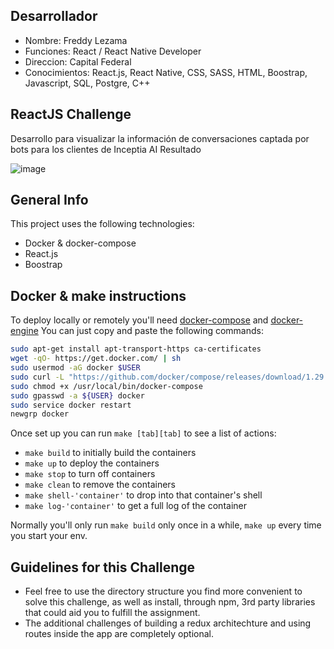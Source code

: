 ## Desarrollador ##
*  Nombre: Freddy Lezama
*  Funciones: React / React Native Developer
*  Direccion: Capital Federal
*  Conocimientos: React.js, React Native, CSS, SASS, HTML, Boostrap, Javascript, SQL, Postgre, C++

## ReactJS Challenge ##

Desarrollo para visualizar la información de conversaciones captada por bots para los clientes de Inceptia AI
Resultado

![image](https://user-images.githubusercontent.com/39780800/164718961-e9d4111c-f098-46c7-84c0-c2971a9c0a50.png)

## General Info ##
This project uses the following technologies:

  *  Docker & docker-compose
  *  React.js
  *  Boostrap

## Docker & make instructions ##
To deploy locally or remotely you'll need [docker-compose](https://docs.docker.com/compose/install/) and [docker-engine](https://docs.docker.com/engine/installation/linux/ubuntulinux/)
You can just copy and paste the following commands:

```bash
sudo apt-get install apt-transport-https ca-certificates
wget -qO- https://get.docker.com/ | sh
sudo usermod -aG docker $USER
sudo curl -L "https://github.com/docker/compose/releases/download/1.29.2/docker-compose-$(uname -s)-$(uname -m)" -o /usr/local/bin/docker-compose
sudo chmod +x /usr/local/bin/docker-compose
sudo gpasswd -a ${USER} docker
sudo service docker restart
newgrp docker
```

Once set up you can run `make [tab][tab]` to see a list of actions:

  *  `make build` to initially build the containers
  *  `make up` to deploy the containers
  *  `make stop` to turn off containers
  *  `make clean` to remove the containers
  *  `make shell-'container'` to drop into that container's shell
  *  `make log-'container'` to get a full log of the container
  
Normally you'll only run `make build` only once in a while, `make up` every time you start your env.

## Guidelines for this Challenge

  * Feel free to use the directory structure you find more convenient to solve this challenge, as well as install, through npm, 3rd party libraries that could aid you to fulfill the assignment.
  * The additional challenges of building a redux architechture and using routes inside the app are completely optional.

